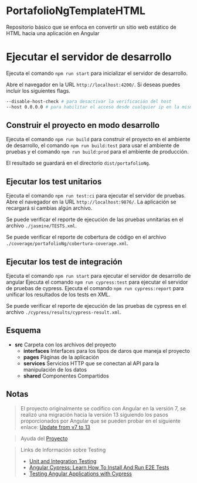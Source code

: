 # PortafolioNgTemplateHTML

Repositorio básico que se enfoca en convertir un sitio web estático de HTML hacia una aplicación en Angular

# Ejecutar el servidor de desarrollo
Ejecuta el comando `npm run start` para inicializar el servidor de desarrollo. 

Abre el navegador en la URL `http://localhost:4200/`. Si deseas puedes incluir los siguientes flags.

```bash
--disable-host-check # para desactivar la verificación del host
--host 0.0.0.0 # para habilitar el acceso desde cualquier ip en la misma red
```

## Construir el proyecto en modo desarrollo
Ejecuta el comando `npm run build` para construir el proyecto en el ambiente de desarrollo, el comando `npm run build:test` para usar el ambiente de pruebas y el comando `npm run build:prod` para el ambiente de producción.

El resultado se guardará en el directorio `dist/portafolioNg`. 

## Ejecutar los test unitarios
Ejecuta el comando `npm run test:ci` para ejecutar el servidor de pruebas. Abre el navegador en la URL `http://localhost:9876/`. La aplicación se recargará si cambias algún archivo.

Se puede verificar el reporte de ejecución de las pruebas unnitarias en el archivo `./jasmine/TESTS.xml`.

Se puede verificar el reporte de cobertura de código en el archivo `./coverage/portafolioNg/cobertura-coverage.xml`.

## Ejecutar los test de integración
Ejecuta el comando `npm run start` para ejecutar el servidor de desarrollo de angular 
Ejecuta el comando `npm run cypress:test` para ejecutar el servidor de pruebas de cypress. 
Ejecuta el comando `npm run cypress:report` para unificar los resultados de los tests en XML. 

Se puede verificar el reporte de ejecución de las pruebas de cypress en el archivo `./cypress/results/cypress-result.xml`.

## Esquema

- **src** Carpeta con los archivos del proyecto
  - **interfaces** Interfaces para los tipos de daros que maneja el proyecto
  - **pages** Páginas de la aplicación
  - **services** Servicios HTTP que se conectan al API para la manipulación de los datos
  - **shared** Componentes Compartidos

## Notas

> El proyecto originalmente se codifico con Angular en la versión 7, se realizó una migración hacia la versión 13 siguiendo los pasos proporcionados por Angular que se pueden probar en el siguiente enlace: [Update from v7 to 13](https://update.angular.io/?v=7.0-13.0)

> Ayuda del [Proyecto](./HELP.MD)

> Links de Información sobre Testing
> - [Unit and Integration Testing](https://medium.com/@ana.dvorkina/unit-and-integration-tests-for-angular-components-323a2c681972)
> - [Angular Cypress: Learn How To Install And Run E2E Tests](https://www.youtube.com/watch?v=wGiU4qdFL6U)
> - [Testing Angular Applications with Cypress](https://www.youtube.com/watch?v=4XJwy0BI0VI)

